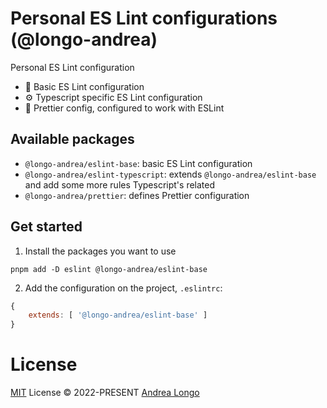 # Personal ES Lint configurations (@longo-andrea)

Personal ES Lint configuration

-   🧱 Basic ES Lint configuration
-   ⚙️ Typescript specific ES Lint configuration
-   👗 Prettier config, configured to work with ESLint

## Available packages

-   `@longo-andrea/eslint-base`: basic ES Lint configuration
-   `@longo-andrea/eslint-typescript`: extends `@longo-andrea/eslint-base` and add some more rules Typescript's related
-   `@longo-andrea/prettier`: defines Prettier configuration

## Get started

1. Install the packages you want to use

```shell
pnpm add -D eslint @longo-andrea/eslint-base
```

2. Add the configuration on the project, `.eslintrc`:

```js
{
    extends: [ '@longo-andrea/eslint-base' ]
}
```

# License

[MIT](./LICENSE) License &copy; 2022-PRESENT [Andrea Longo](https://github.com/longo-andrea)
